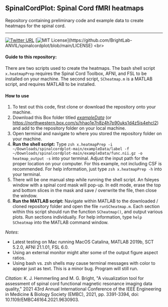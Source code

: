 ## SpinalCordPlot: Spinal Cord fMRI heatmaps
Repository containing preliminary code and example data to create heatmaps for the spinal cord.

---

[![Twitter URL](https://img.shields.io/twitter/follow/KJHemm?style=social)](https://twitter.com/KJHemm)
[![MIT License](https://img.shields.io/apm/l/atomic-design-ui.svg?)](https://github.com/BrightLab-ANVIL/spinalcordplot/blob/main/LICENSE)
<br>

#### Guide to this repository:
There are two scripts used to create the heatmaps. The bash shell script `x.heatmapPrep` requires the Spinal Cord Toolbox, AFNI, and FSL to be installed on your machine. The second script, `SCheatmap.m` is a MATLAB script, and requires MATLAB to be installed.

#### How to use
1. To test out this code, first clone or download the repository onto your machine.
2. Download this Box folder titled [*exampleData*](https://northwestern.box.com/s/hhao1e7n8z4h7p90uks1d4z5is4ehcl2) (or https://northwestern.box.com/s/hhao1e7n8z4h7p90uks1d4z5is4ehcl2) and add to the repository folder on your local machine.
3. Open terminal and navigate to where you stored the repository folder on your machine.
4. **Run the shell script:** Type `zsh x.heatmapPrep -i ~/Downloads/spinalcordplot-main/exampleData/label -f ~/Downloads/spinalcordplot-main/exampleData/func.nii.gz -o heatmap_output -s` into your terminal. Adjust the input path for the proper location on your computer. For this example, not including CSF is recommended. For help information, just type `zsh x.heatmapPrep -h` into your terminal.
5. There will be one manual step while running the shell script. An fsleyes window with a spinal cord mask will pop-up. In edit mode, erase the top and bottom slices in the mask and save / overwrite the file, then close the window.
6. **Run the MATLAB script:** Navigate within MATLAB to the downloaded / cloned repository folder and open the file `runSCheatmap.m`. Each section within this script should run the function `SCheatmap()`, and output various plots. Run sections individually. For help information, type `help SCheatmap` into the MATLAB command window.


*Notes*:
- Latest testing on Mac running MacOS Catalina, MATLAB 2019b, SCT 5.2.0, AFNI 21.1.01, FSL 6.0.
- Using an external monitor might alter some of the output figure aspect ratios.
- Using bash vs. zsh shells may cause terminal messages with color to appear just as text. This is a minor bug. Program will still run.

*Citation*:
K. J. Hemmerling and M. G. Bright, "A visualization tool for assessment of spinal cord functional magnetic resonance imaging data quality," 2021 43rd Annual International Conference of the IEEE Engineering in Medicine & Biology Society (EMBC), 2021, pp. 3391-3394, doi: 10.1109/EMBC46164.2021.9630903.
